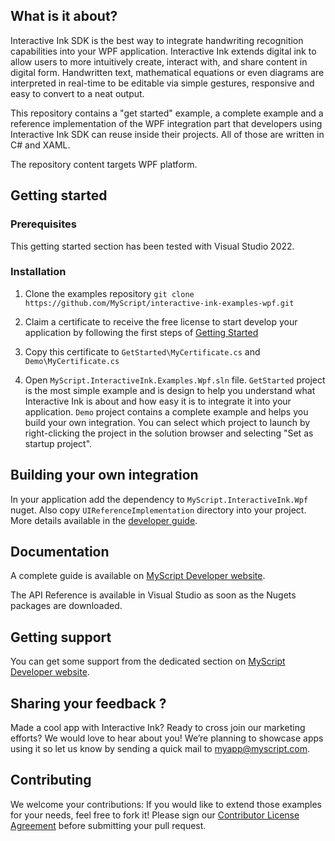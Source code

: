 ## What is it about?

Interactive Ink SDK is the best way to integrate handwriting recognition capabilities into your WPF application. Interactive Ink extends digital ink to allow users to more intuitively create, interact with, and share content in digital form. Handwritten text, mathematical equations or even diagrams are interpreted in real-time to be editable via simple gestures, responsive and easy to convert to a neat output.

This repository contains a "get started" example, a complete example and a reference implementation of the WPF integration part that developers using Interactive Ink SDK can reuse inside their projects. All of those are written in C# and XAML.

The repository content targets WPF platform.

## Getting started

### Prerequisites
This getting started section has been tested with Visual Studio 2022.

### Installation

1. Clone the examples repository  `git clone https://github.com/MyScript/interactive-ink-examples-wpf.git`

2. Claim a certificate to receive the free license to start develop your application by following the first steps of [Getting Started](https://developer.myscript.com/getting-started)

3. Copy this certificate to `GetStarted\MyCertificate.cs` and `Demo\MyCertificate.cs`

4. Open `MyScript.InteractiveInk.Examples.Wpf.sln` file. `GetStarted` project is the most simple example and is design to help you understand what Interactive Ink is about and how easy it is to integrate it into your application. `Demo` project contains a complete example and helps you build your own integration. You can select which project to launch by right-clicking the project in the solution browser and selecting "Set as startup project".

## Building your own integration

In your application add the dependency to `MyScript.InteractiveInk.Wpf` nuget. Also copy `UIReferenceImplementation` directory into your project. More details available in the [developer guide](https://developer.myscript.com/docs/interactive-ink/1.0/windows/).

## Documentation

A complete guide is available on [MyScript Developer website](https://developer.myscript.com/docs/interactive-ink/latest/windows/).

The API Reference is available in Visual Studio as soon as the Nugets packages are downloaded.

## Getting support

You can get some support from the dedicated section on [MyScript Developer website](https://devportal.corp.myscript.com/support/).

## Sharing your feedback ?

Made a cool app with Interactive Ink? Ready to cross join our marketing efforts? We would love to hear about you!
We’re planning to showcase apps using it so let us know by sending a quick mail to [myapp@myscript.com](mailto://myapp@myscript.com).

## Contributing

We welcome your contributions:
If you would like to extend those examples for your needs, feel free to fork it!
Please sign our [Contributor License Agreement](CONTRIBUTING.md) before submitting your pull request.